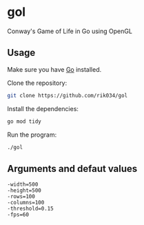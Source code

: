 # gol

Conway's Game of Life in Go using OpenGL

## Usage

Make sure you have [Go](https://go.dev/doc/install) installed.

Clone the repository:

```bash
git clone https://github.com/rik034/gol
```

Install the dependencies:

```bash
go mod tidy
```

Run the program:

```bash
./gol
```

## Arguments and defaut values

```
-width=500
-height=500
-rows=100
-columns=100
-threshold=0.15
-fps=60
```
